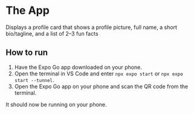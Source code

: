 # The App

Displays a profile card that shows a profile picture, full name, a short bio/tagline, and a list of 2–3 fun facts

## How to run

1. Have the Expo Go app downloaded on your phone.
2. Open the terminal in VS Code and enter `npx expo start` or `npx expo start --tunnel`.
3. Open the Expo Go app on your phone and scan the QR code from the terminal.

It should now be running on your phone.
